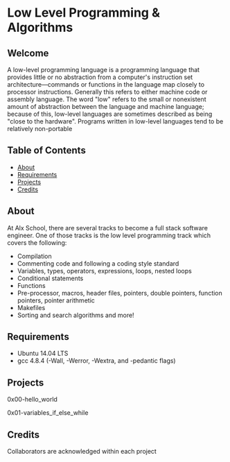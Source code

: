 # Low Level Programming & Algorithms


## Welcome
A low-level programming language is a programming language that provides little or no abstraction from a computer's instruction set architecture—commands or functions in the language map closely to processor instructions. Generally this refers to either machine code or assembly language. The word "low" refers to the small or nonexistent amount of abstraction between the language and machine language; because of this, low-level languages are sometimes described as being "close to the hardware". Programs written in low-level languages tend to be relatively non-portable

## Table of Contents
- [About](https://github.com/Victoria-Agbenorku/alx-low_level_programming/new/master?readme=1#about)
- [Requirements](https://github.com/Victoria-Agbenorku/alx-low_level_programming/new/master?readme=1#requirements)
- [Projects](https://github.com/Victoria-Agbenorku/alx-low_level_programming/new/master?readme=1#projects)
- [Credits](https://github.com/Victoria-Agbenorku/alx-low_level_programming/new/master?readme=1#credits)
## About
At Alx School, there are several tracks to become a full stack software engineer. One of those tracks is the low level programming track which covers the following:

- Compilation
- Commenting code and following a coding style standard
- Variables, types, operators, expressions, loops, nested loops
- Conditional statements
- Functions
- Pre-processor, macros, header files, pointers, double pointers, function pointers, pointer arithmetic
- Makefiles
- Sorting and search algorithms and more!
## Requirements
- Ubuntu 14.04 LTS
- gcc 4.8.4 (-Wall, -Werror, -Wextra, and -pedantic flags)
## Projects
0x00-hello_world

0x01-variables_if_else_while

## Credits
Collaborators are acknowledged within each project
